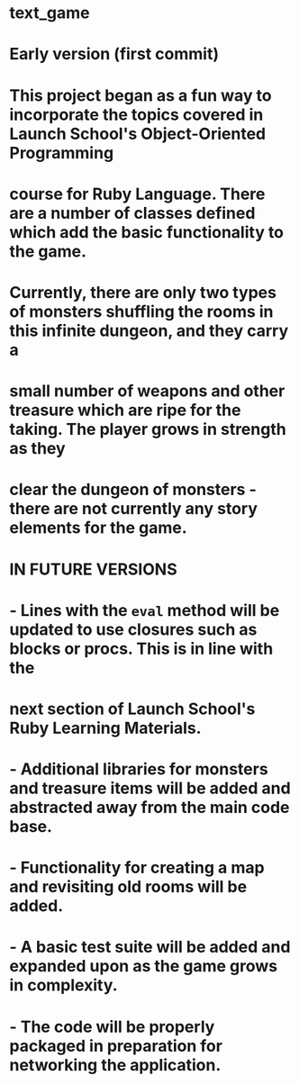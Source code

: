 # text_game

# Early version (first commit)
# This project began as a fun way to incorporate the topics covered in Launch School's Object-Oriented Programming
# course for Ruby Language. There are a number of classes defined which add the basic functionality to the game.

# Currently, there are only two types of monsters shuffling the rooms in this infinite dungeon, and they carry a
# small number of weapons and other treasure which are ripe for the taking. The player grows in strength as they
# clear the dungeon of monsters - there are not currently any story elements for the game.

# IN FUTURE VERSIONS
# - Lines with the `eval` method will be updated to use closures such as blocks or procs. This is in line with the
#   next section of Launch School's Ruby Learning Materials.
# - Additional libraries for monsters and treasure items will be added and abstracted away from the main code base.
# - Functionality for creating a map and revisiting old rooms will be added.
# - A basic test suite will be added and expanded upon as the game grows in complexity.
# - The code will be properly packaged in preparation for networking the application.
